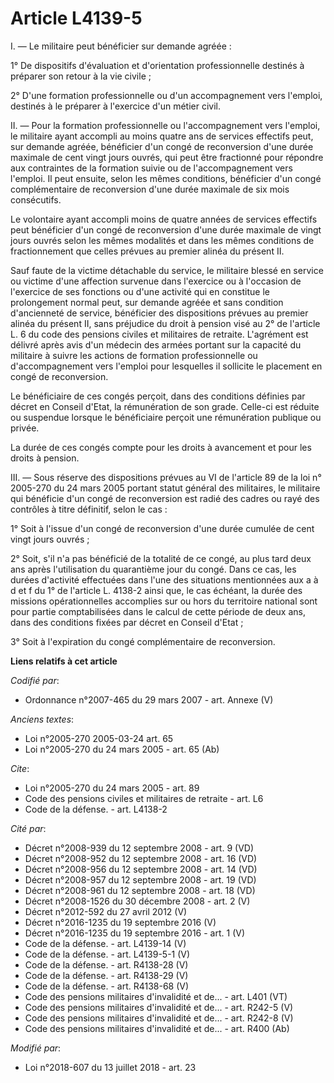# Article L4139-5

I. ― Le militaire peut bénéficier sur demande agréée :

1° De dispositifs d'évaluation et d'orientation professionnelle destinés à préparer son retour à la vie civile ;

2° D'une formation professionnelle ou d'un accompagnement vers l'emploi, destinés à le préparer à l'exercice d'un métier
civil.

II. ― Pour la formation professionnelle ou l'accompagnement vers l'emploi, le militaire ayant accompli au moins quatre ans de
services effectifs peut, sur demande agréée, bénéficier d'un congé de reconversion d'une durée maximale de cent vingt jours
ouvrés, qui peut être fractionné pour répondre aux contraintes de la formation suivie ou de l'accompagnement vers l'emploi.
Il peut ensuite, selon les mêmes conditions, bénéficier d'un congé complémentaire de reconversion d'une durée maximale de six
mois consécutifs.

Le volontaire ayant accompli moins de quatre années de services effectifs peut bénéficier d'un congé de reconversion d'une
durée maximale de vingt jours ouvrés selon les mêmes modalités et dans les mêmes conditions de fractionnement que celles
prévues au premier alinéa du présent II.

Sauf faute de la victime détachable du service, le militaire blessé en service ou victime d'une affection survenue dans
l'exercice ou à l'occasion de l'exercice de ses fonctions ou d'une activité qui en constitue le prolongement normal peut, sur
demande agréée et sans condition d'ancienneté de service, bénéficier des dispositions prévues au premier alinéa du présent
II, sans préjudice du droit à pension visé au 2° de l'article L. 6 du code des pensions civiles et militaires de retraite.
L'agrément est délivré après avis d'un médecin des armées portant sur la capacité du militaire à suivre les actions de
formation professionnelle ou d'accompagnement vers l'emploi pour lesquelles il sollicite le placement en congé de
reconversion. 

Le bénéficiaire de ces congés perçoit, dans des conditions définies par décret en Conseil d'Etat, la rémunération de son
grade. Celle-ci est réduite ou suspendue lorsque le bénéficiaire perçoit une rémunération publique ou privée.

La durée de ces congés compte pour les droits à avancement et pour les droits à pension.

III. ― Sous réserve des dispositions prévues au VI de l'article 89 de la loi n° 2005-270 du 24 mars 2005 portant statut
général des militaires, le militaire qui bénéficie d'un congé de reconversion est radié des cadres ou rayé des contrôles à
titre définitif, selon le cas :

1° Soit à l'issue d'un congé de reconversion d'une durée cumulée de cent vingt jours ouvrés ;

2° Soit, s'il n'a pas bénéficié de la totalité de ce congé, au plus tard deux ans après l'utilisation du quarantième jour du
congé. Dans ce cas, les durées d'activité effectuées dans l'une des situations mentionnées aux a à d et f du 1° de l'article
L. 4138-2 ainsi que, le cas échéant, la durée des missions opérationnelles accomplies sur ou hors du territoire national sont
pour partie comptabilisées dans le calcul de cette période de deux ans, dans des conditions fixées par décret en Conseil
d'Etat ;

3° Soit à l'expiration du congé complémentaire de reconversion.

**Liens relatifs à cet article**

_Codifié par_:

  - Ordonnance n°2007-465 du 29 mars 2007 - art. Annexe (V)

_Anciens textes_:

  - Loi n°2005-270 2005-03-24 art. 65
  - Loi n°2005-270 du 24 mars 2005 - art. 65 (Ab)

_Cite_:

  - Loi n°2005-270 du 24 mars 2005 - art. 89
  - Code des pensions civiles et militaires de retraite - art. L6
  - Code de la défense. - art. L4138-2

_Cité par_:

  - Décret n°2008-939 du 12 septembre 2008 - art. 9 (VD)
  - Décret n°2008-952 du 12 septembre 2008 - art. 16 (VD)
  - Décret n°2008-956 du 12 septembre 2008 - art. 14 (VD)
  - Décret n°2008-957 du 12 septembre 2008 - art. 19 (VD)
  - Décret n°2008-961 du 12 septembre 2008 - art. 18 (VD)
  - Décret n°2008-1526 du 30 décembre 2008 - art. 2 (V)
  - Décret n°2012-592 du 27 avril 2012 (V)
  - Décret n°2016-1235 du 19 septembre 2016 (V)
  - Décret n°2016-1235 du 19 septembre 2016 - art. 1 (V)
  - Code de la défense. - art. L4139-14 (V)
  - Code de la défense. - art. L4139-5-1 (V)
  - Code de la défense. - art. R4138-28 (V)
  - Code de la défense. - art. R4138-29 (V)
  - Code de la défense. - art. R4138-68 (V)
  - Code des pensions militaires d'invalidité et de... - art. L401 (VT)
  - Code des pensions militaires d'invalidité et de... - art. R242-5 (V)
  - Code des pensions militaires d'invalidité et de... - art. R242-8 (V)
  - Code des pensions militaires d'invalidité et de... - art. R400 (Ab)

_Modifié par_:

  - Loi n°2018-607 du 13 juillet 2018 - art. 23
